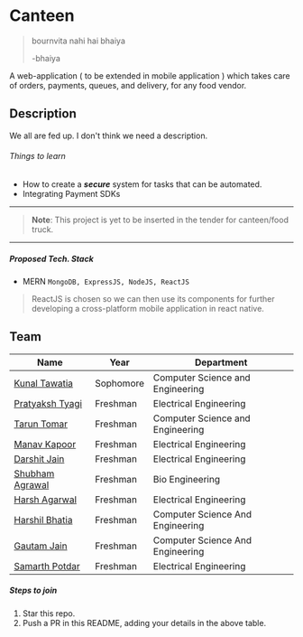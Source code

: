# Canteen

> bournvita nahi hai bhaiya
> 
> -bhaiya

A web-application ( to be extended in mobile application ) which takes care of orders, payments, queues, and delivery, for any food vendor.
## Description
We all are fed up. I don't think we need a description.
###### Things to learn
- How to create a ***secure*** system for tasks that can be automated.
- Integrating Payment SDKs
___

> **Note**: This project is yet to be inserted in the tender for canteen/food truck.

___
##### Proposed Tech. Stack
- MERN `MongoDB, ExpressJS, NodeJS, ReactJS`
> ReactJS is chosen so we can then use its components for further developing a cross-platform mobile application in react native.

## Team

|Name|Year|Department|
|--|--|--|
|[Kunal Tawatia](https://github.com/kunaltawatia)| Sophomore|Computer Science and Engineering|
|[Pratyaksh Tyagi](https://github.com/pratyaksh123)|Freshman|Electrical Engineering|
|[Tarun Tomar](https://github.com/TarunTomar122)|Freshman|Computer Science and Engineering|
|[Manav Kapoor](https://github.com/pratyaksh123)|Freshman|Electrical Engineering|
|[Darshit Jain](https://github.com/DarshitJain04)|Freshman|Electrical Engineering|
|[Shubham Agrawal](https://github.com/agrawalshubham01)|Freshman|Bio Engineering|
|[Harsh Agarwal](https://github.com/harsh-ux)|Freshman|Electrical Engineering|
|[Harshil Bhatia](https://github.com/HarshilBhatia)|Freshman|Computer Science And Engineering| 
|[Gautam Jain](https://github.com/gautamjain9615)|Freshman|Computer Science And Engineering| 
|[Samarth Potdar](https://github.com/samarth-1729)|Freshman|Electrical Engineering|



##### Steps to join

 1. Star this repo.
 2. Push a PR in this README, adding your details in the above table.
